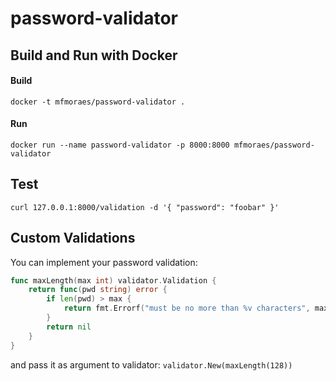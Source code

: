 # password-validator

## Build and Run with Docker

#### Build
```shell script
docker -t mfmoraes/password-validator .
```
#### Run
```shell script
docker run --name password-validator -p 8000:8000 mfmoraes/password-validator
```

## Test
```shell script
curl 127.0.0.1:8000/validation -d '{ "password": "foobar" }'
```

## Custom Validations
You can implement your password validation:
```go
func maxLength(max int) validator.Validation {
	return func(pwd string) error {
		if len(pwd) > max {
			return fmt.Errorf("must be no more than %v characters", max)
		}
		return nil
	}
}
```
and pass it as argument to validator: `validator.New(maxLength(128))`
